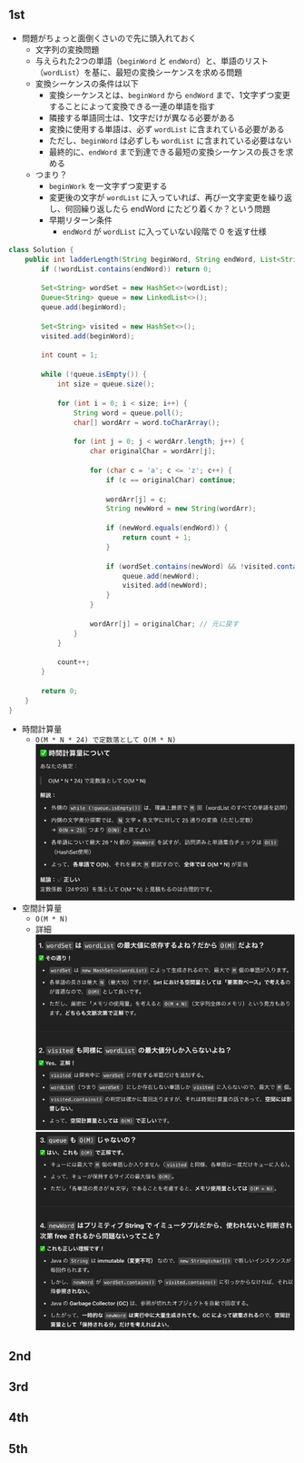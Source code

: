 ## 1st
- 問題がちょっと面倒くさいので先に頭入れておく
  - 文字列の変換問題
  - 与えられた2つの単語（`beginWord` と `endWord`）と、単語のリスト（`wordList`）を基に、最短の変換シーケンスを求める問題
  - 変換シーケンスの条件は以下
    - 変換シーケンスとは、`beginWord` から `endWord` まで、1文字ずつ変更することによって変換できる一連の単語を指す
    - 隣接する単語同士は、1文字だけが異なる必要がある
    - 変換に使用する単語は、必ず `wordList` に含まれている必要がある
    - ただし、`beginWord` は必ずしも `wordList` に含まれている必要はない
    - 最終的に、`endWord` まで到達できる最短の変換シーケンスの長さを求める
  - つまり？
    - `beginWork` を一文字ずつ変更する
    - 変更後の文字が `wordList` に入っていれば、再び一文字変更を繰り返し、何回繰り返したら endWord にたどり着くか？という問題
    - 早期リターン条件
      - `endWord` が `wordList` に入っていない段階で 0 を返す仕様
```java
class Solution {
    public int ladderLength(String beginWord, String endWord, List<String> wordList) {
        if (!wordList.contains(endWord)) return 0;

        Set<String> wordSet = new HashSet<>(wordList);
        Queue<String> queue = new LinkedList<>();
        queue.add(beginWord);

        Set<String> visited = new HashSet<>();
        visited.add(beginWord);

        int count = 1;

        while (!queue.isEmpty()) {
            int size = queue.size();

            for (int i = 0; i < size; i++) {
                String word = queue.poll();
                char[] wordArr = word.toCharArray();

                for (int j = 0; j < wordArr.length; j++) {
                    char originalChar = wordArr[j];

                    for (char c = 'a'; c <= 'z'; c++) {
                        if (c == originalChar) continue;

                        wordArr[j] = c;
                        String newWord = new String(wordArr);

                        if (newWord.equals(endWord)) {
                            return count + 1;
                        }

                        if (wordSet.contains(newWord) && !visited.contains(newWord)) {
                            queue.add(newWord);
                            visited.add(newWord);
                        }
                    }

                    wordArr[j] = originalChar; // 元に戻す
                }
            }

            count++;
        }

        return 0;
    }
}
```
- 時間計算量
  - `O(M * N * 24) で定数落として O(M * N)`
  ![img.png](img.png)
- 空間計算量
  - `O(M * N)`
  - 詳細
  ![img_1.png](img_1.png)
  ![img_2.png](img_2.png)



## 2nd

## 3rd

## 4th

## 5th
